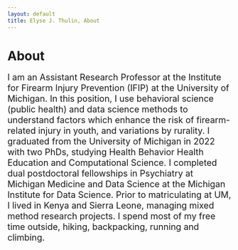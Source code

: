 ```yaml
---
layout: default
title: Elyse J. Thulin, About
---
```

<div class="blurb">
	<h1>About</h1>
		<p style="font-size:140%;"> I am an Assistant Research Professor at the Institute for Firearm Injury Prevention (IFIP) at the University of Michigan. In this position, I use behavioral science (public health) and data science methods to understand factors which enhance the risk of firearm-related injury in youth, and variations by rurality. I graduated from the University of Michigan in 2022 with two PhDs, studying Health Behavior Health Education and Computational Science. I completed dual postdoctoral fellowships in Psychiatry at Michigan Medicine and Data Science at the Michigan Institute for Data Science. Prior to matriculating at UM, I lived in Kenya and Sierra Leone, managing mixed method research projects. I spend most of my free time outside, hiking, backpacking, running and climbing. </p>
</div><!-- /.blurb -->
